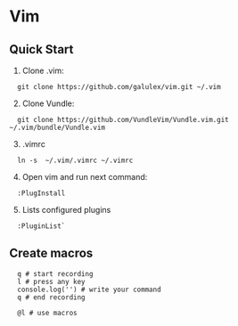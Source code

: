 # Vim

## Quick Start

1. Clone .vim:

```
  git clone https://github.com/galulex/vim.git ~/.vim
```

2. Clone Vundle:

```
  git clone https://github.com/VundleVim/Vundle.vim.git ~/.vim/bundle/Vundle.vim
```

3. .vimrc

```
  ln -s  ~/.vim/.vimrc ~/.vimrc
```

4. Open vim and run next command:

```
  :PlugInstall
```

5. Lists configured plugins

```
  :PluginList`
```

## Create macros
```
  q # start recording
  l # press any key
  console.log('') # write your command
  q # end recording

  @l # use macros
```
